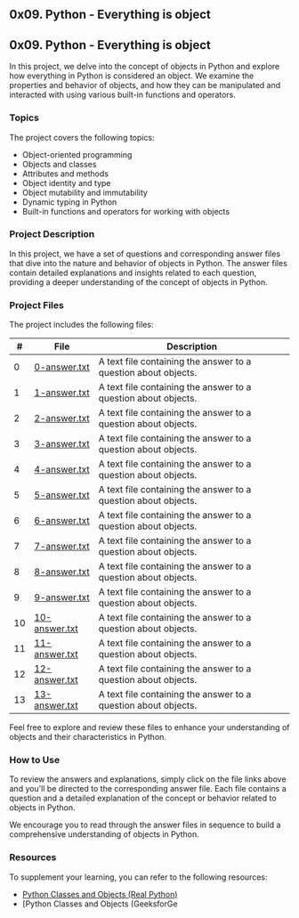 ## 0x09. Python - Everything is object
## 0x09. Python - Everything is object

In this project, we delve into the concept of objects in Python and explore how everything in Python is considered an object. We examine the properties and behavior of objects, and how they can be manipulated and interacted with using various built-in functions and operators.

### Topics

The project covers the following topics:

- Object-oriented programming
- Objects and classes
- Attributes and methods
- Object identity and type
- Object mutability and immutability
- Dynamic typing in Python
- Built-in functions and operators for working with objects

### Project Description

In this project, we have a set of questions and corresponding answer files that dive into the nature and behavior of objects in Python. The answer files contain detailed explanations and insights related to each question, providing a deeper understanding of the concept of objects in Python.

### Project Files

The project includes the following files:

| # | File                        | Description                                                  |
|---|-----------------------------|--------------------------------------------------------------|
| 0 | [0-answer.txt](./0-answer.txt) | A text file containing the answer to a question about objects. |
| 1 | [1-answer.txt](./1-answer.txt) | A text file containing the answer to a question about objects. |
| 2 | [2-answer.txt](./2-answer.txt) | A text file containing the answer to a question about objects. |
| 3 | [3-answer.txt](./3-answer.txt) | A text file containing the answer to a question about objects. |
| 4 | [4-answer.txt](./4-answer.txt) | A text file containing the answer to a question about objects. |
| 5 | [5-answer.txt](./5-answer.txt) | A text file containing the answer to a question about objects. |
| 6 | [6-answer.txt](./6-answer.txt) | A text file containing the answer to a question about objects. |
| 7 | [7-answer.txt](./7-answer.txt) | A text file containing the answer to a question about objects. |
| 8 | [8-answer.txt](./8-answer.txt) | A text file containing the answer to a question about objects. |
| 9 | [9-answer.txt](./9-answer.txt) | A text file containing the answer to a question about objects. |
| 10 | [10-answer.txt](./10-answer.txt) | A text file containing the answer to a question about objects. |
| 11 | [11-answer.txt](./11-answer.txt) | A text file containing the answer to a question about objects. |
| 12 | [12-answer.txt](./12-answer.txt) | A text file containing the answer to a question about objects. |
| 13 | [13-answer.txt](./13-answer.txt) | A text file containing the answer to a question about objects. |

Feel free to explore and review these files to enhance your understanding of objects and their characteristics in Python.

### How to Use

To review the answers and explanations, simply click on the file links above and you'll be directed to the corresponding answer file. Each file contains a question and a detailed explanation of the concept or behavior related to objects in Python.

We encourage you to read through the answer files in sequence to build a comprehensive understanding of objects in Python.

### Resources

To supplement your learning, you can refer to the following resources:

- [Python Classes and Objects (Real Python)](https://realpython.com/python3-object-oriented-programming/)
- [Python Classes and Objects (GeeksforGe
